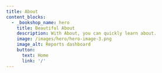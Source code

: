 ```yaml
---
title: About
content_blocks:
  - _bookshop_name: hero
    title: Beautiful About
    description: With About, you can quickly learn about.
    image: /images/hero/hero-image-3.png
    image_alt: Reports dashboard
    button:
      text: Home
      link: '/'
---
```

